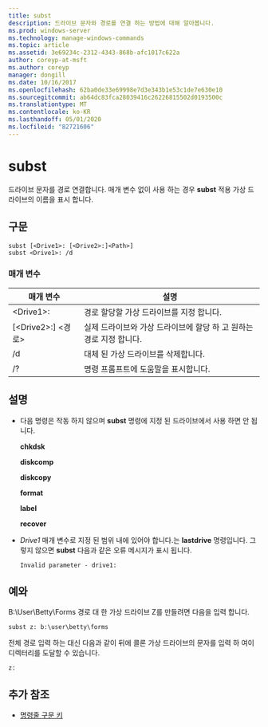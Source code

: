 ```yaml
---
title: subst
description: 드라이브 문자와 경로를 연결 하는 방법에 대해 알아봅니다.
ms.prod: windows-server
ms.technology: manage-windows-commands
ms.topic: article
ms.assetid: 3e69234c-2312-4343-868b-afc1017c622a
author: coreyp-at-msft
ms.author: coreyp
manager: dongill
ms.date: 10/16/2017
ms.openlocfilehash: 62ba0de33e69998e7d3e343b1e53c1de7e630e10
ms.sourcegitcommit: ab64dc83fca28039416c26226815502d0193500c
ms.translationtype: MT
ms.contentlocale: ko-KR
ms.lasthandoff: 05/01/2020
ms.locfileid: "82721606"
---
```

# <a name="subst"></a>subst



드라이브 문자를 경로 연결합니다. 매개 변수 없이 사용 하는 경우 **subst** 적용 가상 드라이브의 이름을 표시 합니다.



## <a name="syntax"></a>구문

```
subst [<Drive1>: [<Drive2>:]<Path>] 
subst <Drive1>: /d
```

### <a name="parameters"></a>매개 변수

|매개 변수|설명|
|---------|-----------|
|\<Drive1>:|경로 할당할 가상 드라이브를 지정 합니다.|
|[\<Drive2>:] \<경로>|실제 드라이브와 가상 드라이브에 할당 하 고 원하는 경로 지정 합니다.|
|/d|대체 된 가상 드라이브를 삭제합니다.|
|/?|명령 프롬프트에 도움말을 표시합니다.|

## <a name="remarks"></a>설명

-   다음 명령은 작동 하지 않으며 **subst** 명령에 지정 된 드라이브에서 사용 하면 안 됩니다.

    **chkdsk**

    **diskcomp**

    **diskcopy**

    **format**

    **label**

    **recover**
-   *Drive1* 매개 변수로 지정 된 범위 내에 있어야 합니다.는 **lastdrive** 명령입니다. 그렇지 않으면 **subst** 다음과 같은 오류 메시지가 표시 됩니다.

    `Invalid parameter - drive1:`

## <a name="examples"></a><a name="BKMK_examples"></a>예와

B:\User\Betty\Forms 경로 대 한 가상 드라이브 Z를 만들려면 다음을 입력 합니다.
```
subst z: b:\user\betty\forms 
```
전체 경로 입력 하는 대신 다음과 같이 뒤에 콜론 가상 드라이브의 문자를 입력 하 여이 디렉터리를 도달할 수 있습니다.
```
z: 
```

## <a name="additional-references"></a>추가 참조

- [명령줄 구문 키](command-line-syntax-key.md)